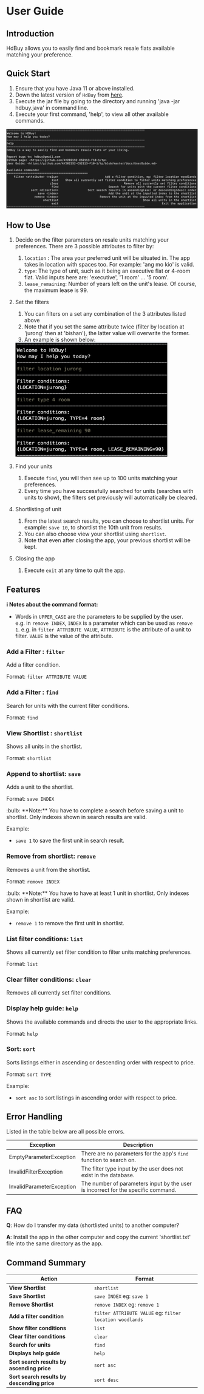 # User Guide

## Introduction

HdBuy allows you to easily find and bookmark resale flats available matching your preference.

## Quick Start

1. Ensure that you have Java 11 or above installed.
2. Down the latest version of `HdBuy` from [here](https://github.com/AY2021S2-CS2113-F10-1/tp/releases/tag/v2.0).
3. Execute the jar file by going to the directory and running 'java -jar hdbuy.java' in command line.
4. Execute your first command, 'help', to view all other available commands.

![Your first launch](images/landing.png)


## How to Use

1. Decide on the filter parameters on resale units matching your preferences. There are 3 possible attributes to filter by:
    1. `location` : The area your preferred unit will be situated in. The app takes in location with spaces too. For example: 'ang mo kio' is valid.
    2. `type`: The type of unit, such as it being an executive flat or 4-room flat. Valid inputs here are: 'executive', '1 room' ... '5 room'.
    3. `lease_remaining`: Number of years left on the unit's lease. Of course, the maximum lease is 99.

2. Set the filters
    1. You can filters on a set any combination of the 3 attributes listed above
    2. Note that if you set the same attribute twice (filter by location at 'jurong' then at 'bishan'), the latter value will overwrite the former.
    3. An example is shown below:


    <img src="images/filter_example.png" width="400" height="300"/>

3. Find your units
    1. Execute `find`, you will then see up to 100 units matching your preferences.
    2. Every time you have successfully searched for units (searches with units to show), the filters set previously will automatically be cleared.
    
4. Shortlisting of unit
    1. From the latest search results, you can choose to shortlist units. For example: `save 10`, to shortlist the 10th unit from results.
    2. You can also choose view your shortlist using `shortlist`.
    3. Note that even after closing the app, your previous shortlist will be kept.
    
5. Closing the app
    1. Execute `exit` at any time to quit the app.


## Features 

<div markdown="block" class="alert alert-info">

**:information_source: Notes about the command format:**<br>

* Words in `UPPER_CASE` are the parameters to be supplied by the user.<br>
  e.g. in `remove INDEX`, `INDEX` is a parameter which can be used as `remove 1`.
  e.g. in `filter ATTRIBUTE VALUE`, `ATTRIBUTE` is the attribute of a unit to filter. `VALUE` is the value of the attribute.

</div>

### Add a Filter : `filter`

Add a filter condition. 

Format: `filter ATTRIBUTE VALUE`

### Add a Filter : `find`

Search for units with the current filter conditions.

Format: `find`

### View Shortlist : `shortlist`

Shows all units in the shortlist.

Format: `shortlist`

### Append to shortlist: `save`

Adds a unit to the shortlist.

Format: `save INDEX​`

<div markdown="span" class="alert alert-primary">:bulb: **Note:**
You have to complete a search before saving a unit to shortlist.
Only indexes shown in search results are valid.
</div>

Example:
* `save 1` to save the first unit in search result.

### Remove from shortlist: `remove`

Removes a unit from the shortlist.

Format: `remove INDEX​`

<div markdown="span" class="alert alert-primary">:bulb: **Note:**
You have to have at least 1 unit in shortlist.
Only indexes shown in shortlist are valid.
</div>

Example:
* `remove 1` to remove the first unit in shortlist.

### List filter conditions: `list`

Shows all currently set filter condition to filter units matching preferences.

Format: `list`

### Clear filter conditions: `clear`

Removes all currently set filter conditions.

### Display help guide: `help`

Shows the available commands and directs the user to the appropriate links.

Format: `help`

### Sort: `sort`

Sorts listings either in ascending or descending order with respect to price.

Format: `sort TYPE`

Example:
* `sort asc` to sort listings in ascending order with respect to price.

## Error Handling

Listed in the table below are all possible errors.

|Exception|Description|
|---------|-----------|
|EmptyParameterException|There are no parameters for the app's `find` function to search on.|
|InvalidFilterException|The filter type input by the user does not exist in the database.|
|InvalidParameterException|The number of parameters input by the user is incorrect for the specific command.|


## FAQ

**Q**: How do I transfer my data (shortlisted units) to another computer? 

**A**: Install the app in the other computer and copy the current 'shortlist.txt' file into the same directory as the app.

## Command Summary

Action | Format
--------|----------------------------------------
**View Shortlist** | `shortlist`
**Save Shortlist** | `save INDEX` eg: `save 1`
**Remove Shortlist** | `remove INDEX` eg: `remove 1`
**Add a filter condition** | `filter ATTRIBUTE VALUE` eg: `filter location woodlands`
**Show filter conditions** | `list`
**Clear filter conditions** | `clear`
**Search for units** | `find`
**Displays help guide** | `help`
**Sort search results by ascending price** | `sort asc`
**Sort search results by descending price** | `sort desc`

